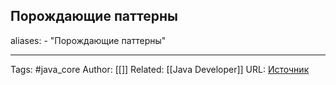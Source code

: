 ## Порождающие паттерны

aliases: 
	- "Порождающие паттерны"



---
Tags: #java_core
Author: [[]]
Related: [[Java Developer]]
URL: [Источник](https://refactoring.guru/ru/design-patterns/java)